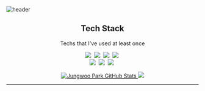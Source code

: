 ![header](https://capsule-render.vercel.app/api?type=waving&color=timeGradient&height=300&section=header&text=Jungwoo%20Park&fontSize=90&animation=fadeIn&fontAlignY=38&desc=hi%20there%20👀%20)
<h2 align='center'> Tech Stack </h2>
<p align='center'> Techs that I've used at least once </p>
<p align='center'>
  <img src="https://img.shields.io/badge/Cshrap-239120?style=flat-square&logo=csharp&logoColor=white"/></a>&nbsp;
  <img src="https://img.shields.io/badge/JavaScript-F7DF1E?style=flat-square&logo=JavaScript&logoColor=white"/></a>&nbsp;
  <img src="https://img.shields.io/badge/C++-00599C?style=flat-square&logo=Cplusplus&logoColor=white"/></a>&nbsp;
  <img src="https://img.shields.io/badge/Swift-F05138?style=flat-square&logo=Swift&logoColor=white"/></a>&nbsp;
  <br>
    <img src="https://img.shields.io/badge/React-61DAFB?style=flat-square&logo=React&logoColor=white"/></a>&nbsp;
    <img src="https://img.shields.io/badge/AWS-232F3E?style=flat-square&logo=Amazon AWS&logoColor=white"/></a>&nbsp;
    <img src="https://img.shields.io/badge/Firebase-FFCA28?style=flat-square&logo=Firebase&logoColor=white"/></a>&nbsp;
  
  
<!--   <br>
  <h2 align='center'> Tech Stack </h2>

  ![Anurag's GitHub stats](https://github-readme-stats.vercel.app/api?username=jwoo820&theme=radical&show_icons=true)
 -->
<p align='center'>
 <a href="mailto:pjwoo820@gmail.com">
 <img alt="Jungwoo Park GitHub Stats" src="https://github-readme-stats.vercel.app/api?username=jwoo820&theme=radical&show_icons=true" />
<img src ="https://github-readme-stats.vercel.app/api/top-langs/?username=jwoo820&langs_count=10&layout=compact&theme=dark"/></a>
  </p>

---

<!-- <p align='right'>
<a href="https://hits.seeyoufarm.com">
<img src="https://hits.seeyoufarm.com/api/count/incr/badge.svg?url=https%3A%2F%2Fgithub.com/jwoo820%2Fgjbae1212%2Fhit-counter&count_bg=%23BB8DDC&title_bg=%23C6C8CA&icon=&icon_color=%23E7E7E7&title=hits&edge_flat=false"/></a>
  </p> -->
